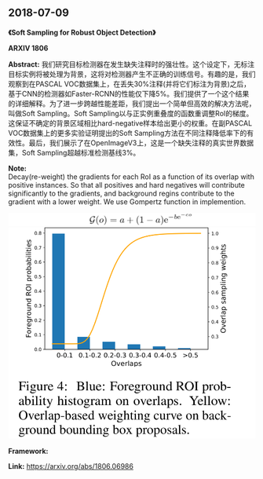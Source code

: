 ## 2018-07-09

**《Soft Sampling for Robust Object Detection》**  

**ARXIV 1806**  

**Abstract:** 我们研究目标检测器在发生缺失注释时的强壮性。这个设定下，无标注目标实例将被处理为背景，这将对检测器产生不正确的训练信号。有趣的是，我们观察到在PASCAL VOC数据集上，在丢失30%注释(并将它们标注为背景)之后，基于CNN的检测器如Faster-RCNN的性能仅下降5%。我们提供了一个这个结果的详细解释。为了进一步跨越性能差距，我们提出一个简单但高效的解决方法呢，叫做Soft Sampling。Soft Sampling以与正实例重叠度的函数重调整RoI的梯度。这保证不确定的背景区域相比hard-negative样本给出更小的权重。在副PASCAL VOC数据集上的更多实验证明提出的Soft Sampling方法在不同注释降低率下的有效性。最后，我们展示了在OpenImageV3上，这是一个缺失注释的真实世界数据集，Soft Sampling超越标准检测基线3%。  

**Note:**  
Decay(re-weight) the gradients for each RoI as a function of its overlap with positive instances. So that all positives and hard negatives will contribute significantly to the gradients, and background regins contribute to the gradient with a lower weight. We use Gompertz function in implemention.  

![](./.assets/Soft_Sampling_for_Robust_Object_Detection_Formula_1.png)
![](./.assets/Soft_Sampling_for_Robust_Object_Detection_Figure_4.png)

**Framework:**  

**Link:** https://arxiv.org/abs/1806.06986  
